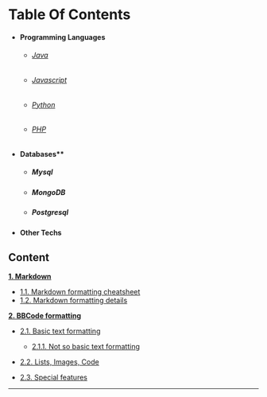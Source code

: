 
# Table Of Contents

 - #### Programming Languages    
   - ###### [Java](https://srimuthurajesh.github.io/Tech-Notes/Java/)    
   - ###### [Javascript](https://srimuthurajesh.github.io/Tech-Notes/Java%20script/)  
   - ###### [Python](https://srimuthurajesh.github.io/Tech-Notes/Python/)  
   - ###### [PHP](https://srimuthurajesh.github.io/Tech-Notes/PHP/)  
- #### Databases**    
  - ##### Mysql  
  - ##### MongoDB  
  - ##### Postgresql    
- #### Other Techs  



## Content

**[1. Markdown](#heading--1)**

  * [1.1. Markdown formatting cheatsheet](#heading--1-1)
  * [1.2. Markdown formatting details](#heading--1-2)

**[2. BBCode formatting](#heading--2)**

  * [2.1. Basic text formatting](#heading--2-1)

      * [2.1.1. Not so basic text formatting](#heading--2-1-1)

  * [2.2. Lists, Images, Code](#heading--2-2)
  * [2.3. Special features](#heading--2-3)

----
